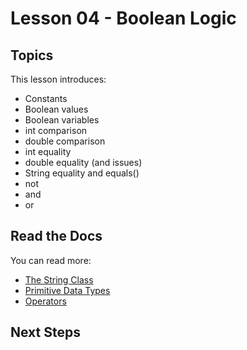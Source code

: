 # Lesson 04 - Boolean Logic

## Topics

This lesson introduces:

- Constants
- Boolean values
- Boolean variables
- int comparison
- double comparison
- int equality
- double equality (and issues)
- String equality and equals()
- not
- and
- or

## Read the Docs

You can read more:

- [The String Class](https://docs.oracle.com/en/java/javase/11/docs/api/java.base/java/lang/String.html)
- [Primitive Data Types](https://docs.oracle.com/javase/tutorial/java/nutsandbolts/datatypes.html)
- [Operators](https://docs.oracle.com/javase/tutorial/java/nutsandbolts/op2.html)

## Next Steps

<!-- TODO: Next Steps -->
